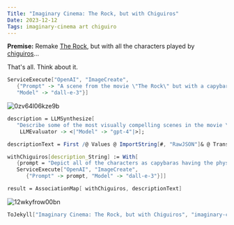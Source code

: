 ```yaml
---
Title: "Imaginary Cinema: The Rock, but with Chiguiros"
Date: 2023-12-12
Tags: imaginary-cinema art chiguiro
---
```


**Premise:**  Remake [The Rock](https://en.wikipedia.org/wiki/The_Rock_(film)), but with all the characters played by [chiguiros](https://en.wikipedia.org/wiki/Capybara)...

That's all. Think about it.

```mathematica
ServiceExecute["OpenAI", "ImageCreate", 
   {"Prompt" -> "A scene from the movie \"The Rock\" but with a capybara as the character.  Depict Alcatraz in the background", 
   "Model" -> "dall-e-3"}]
```

![0zv64l06kze9b](/blog/images/2023/12/12/0zv64l06kze9b.png)

```mathematica
description = LLMSynthesize[
   "Describe some of the most visually compelling scenes in the movie \"The Rock\" with Sean Connery and Nicholas Cage.  Describe the visual aspects and what the characters look like, without their names. Make each description a separate string in a JSON list", 
    LLMEvaluator -> <|"Model" -> "gpt-4"|>];
```

```mathematica
descriptionText = First /@ Values @ ImportString[#, "RawJSON"]& @ Transliterate[description];
```

```mathematica
withChiguiros[description_String] := With[
   {prompt = "Depict all of the characters as capybaras having the physical descriptions in the text.  Create these in a photorealistic cinematic style, as if in a movie. The scene is: " <> description}, 
   ServiceExecute["OpenAI", "ImageCreate", 
      {"Prompt" -> prompt, "Model" -> "dall-e-3"}]]
```

```mathematica
result = AssociationMap[ withChiguiros, descriptionText]
```

![12wkyfrow00bn](/blog/images/2023/12/12/12wkyfrow00bn.png)

```mathematica
ToJekyll["Imaginary Cinema: The Rock, but with Chiguiros", "imaginary-cinema art chiguiro"]
```
